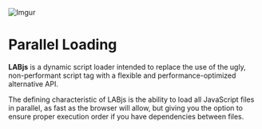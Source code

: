 ![Imgur](http://i.imgur.com/cslTyLo.png)
# Parallel Loading
**LABjs** is a dynamic script loader intended to replace the use of the ugly, non-performant script tag with a flexible and performance-optimized alternative API.

The defining characteristic of LABjs is the ability to load all JavaScript files in parallel, as fast as the browser will allow, but giving you the option to ensure proper execution order if you have dependencies between files.
